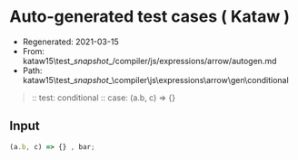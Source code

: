# Auto-generated test cases ( Kataw )
- Regenerated: 2021-03-15
- From: kataw15\test\__snapshot__/compiler/js/expressions/arrow/autogen.md
- Path: kataw15\test\__snapshot__\compiler\js\expressions\arrow\gen\conditional
> :: test: conditional
> :: case: (a.b, c) => {}
## Input

`````js
(a.b, c) => {} , bar;
`````
